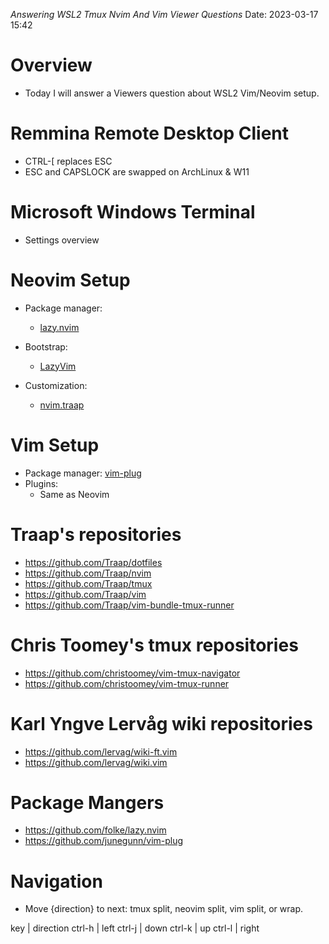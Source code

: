_Answering WSL2 Tmux Nvim And Vim Viewer Questions_
  Date: 2023-03-17 15:42

# Overview
  - Today I will answer a Viewers question about WSL2 Vim/Neovim setup.

# Remmina Remote Desktop Client
  - CTRL-[ replaces ESC
  - ESC and CAPSLOCK are swapped on ArchLinux & W11

# Microsoft Windows Terminal
  - Settings overview

# Neovim Setup
  - Package manager:
    * [lazy.nvim](https://github.com/folke/lazy.nvim)

  - Bootstrap:
    * [LazyVim](https://github.com/LazyVim/LazyVim)

  - Customization:
    * [nvim.traap](https://github.com/Traap/nvim.)

# Vim Setup
  - Package manager: [vim-plug](https://github.com/junegunn/vim-plug)
  - Plugins:
    *   Same as Neovim

# Traap's repositories
  - https://github.com/Traap/dotfiles
  - https://github.com/Traap/nvim
  - https://github.com/Traap/tmux
  - https://github.com/Traap/vim
  - https://github.com/Traap/vim-bundle-tmux-runner

# Chris Toomey's tmux repositories
  - https://github.com/christoomey/vim-tmux-navigator
  - https://github.com/christoomey/vim-tmux-runner

# Karl Yngve Lervåg wiki repositories
  - https://github.com/lervag/wiki-ft.vim
  - https://github.com/lervag/wiki.vim

# Package Mangers
  - https://github.com/folke/lazy.nvim
  - https://github.com/junegunn/vim-plug

# Navigation
  - Move {direction} to next: tmux split, neovim split, vim split, or wrap.

   key    | direction
   ctrl-h | left
   ctrl-j | down
   ctrl-k | up
   ctrl-l | right

